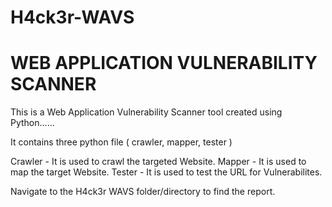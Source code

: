 # H4ck3r-WAVS

# WEB APPLICATION VULNERABILITY SCANNER

This is a Web Application Vulnerability Scanner tool created using Python......

It contains three python file ( crawler, mapper, tester )

Crawler - It is used to crawl the targeted Website.
Mapper - It is used to map the target Website.
Tester - It is used to test the URL for Vulnerabilites.

Navigate to the H4ck3r WAVS folder/directory to find the report.
